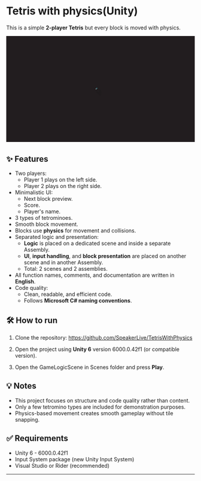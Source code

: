 # Tetris with physics(Unity)

This is a simple **2-player Tetris** but every block is moved with physics.

![Gameplay](Assets/Gifs/Tetris_Gif.gif)

## ✨ Features

- Two players:
    - Player 1 plays on the left side.
    - Player 2 plays on the right side.
- Minimalistic UI:
    - Next block preview.
    - Score.
    - Player's name.
- 3 types of tetrominoes.
- Smooth block movement.
- Blocks use **physics** for movement and collisions.
- Separated logic and presentation:
    - **Logic** is placed on a dedicated scene and inside a separate Assembly.
    - **UI**, **input handling**, and **block presentation** are placed on another scene and in another Assembly.
    - Total: 2 scenes and 2 assemblies.
- All function names, comments, and documentation are written in **English**.
- Code quality:
    - Clean, readable, and efficient code.
    - Follows **Microsoft C# naming conventions**.

## 🛠️ How to run

1. Clone the repository:
https://github.com/SpeakerLive/TetrisWithPhysics

2. Open the project using **Unity 6** version 6000.0.42f1 (or compatible version).
3. Open the GameLogicScene in Scenes folder and press **Play**.

## 💡 Notes

- This project focuses on structure and code quality rather than content.
- Only a few tetromino types are included for demonstration purposes.
- Physics-based movement creates smooth gameplay without tile snapping.

## ✅ Requirements

- Unity 6 - 6000.0.42f1
- Input System package (new Unity Input System)
- Visual Studio or Rider (recommended)

---

